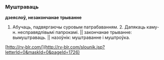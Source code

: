 ### Муштраваць
**дзеяслоў, незакончанае трыванне**

1. Абучаць, падвяргаючы суровым патрабаванням. 2. Дапякаць каму-н. несправядлівымі папрокамі. || закончанае трыванне: вымуштраваць. || назоўнік: муштраванне і муштроўка.

<a rel="author">[http://rv-blr.com/](http://rv-blr.com/slounik.jsp?letterId=0&maskId=0&pageId=1726)</a>

